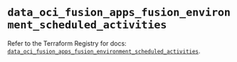 # `data_oci_fusion_apps_fusion_environment_scheduled_activities`

Refer to the Terraform Registry for docs: [`data_oci_fusion_apps_fusion_environment_scheduled_activities`](https://registry.terraform.io/providers/oracle/oci/6.18.0/docs/data-sources/fusion_apps_fusion_environment_scheduled_activities).
